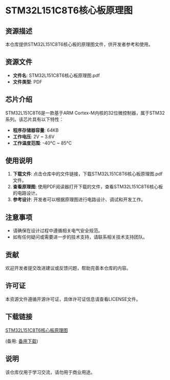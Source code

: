 # STM32L151C8T6核心板原理图

## 资源描述

本仓库提供STM32L151C8T6核心板的原理图文件，供开发者参考和使用。

## 资源文件

- **文件名**: STM32L151C8T6核心板原理图.pdf
- **文件类型**: PDF

## 芯片介绍

STM32L151C8T6是一款基于ARM Cortex-M内核的32位微控制器，属于STM32系列。该芯片具有以下特性：

- **程序存储器容量**: 64KB
- **工作电压**: 2V ~ 3.6V
- **工作温度范围**: -40°C ~ 85°C

## 使用说明

1. **下载文件**: 点击仓库中的文件链接，下载STM32L151C8T6核心板原理图.pdf文件。
2. **查看原理图**: 使用PDF阅读器打开下载的文件，查看STM32L151C8T6核心板的电路设计。
3. **参考设计**: 开发者可以根据原理图进行电路设计、调试和开发工作。

## 注意事项

- 请确保在设计过程中遵循相关电气安全规范。
- 如有任何疑问或需要进一步的技术支持，请联系相关技术支持团队。

## 贡献

欢迎开发者提交改进建议或反馈问题，帮助完善本仓库的内容。

## 许可证

本资源文件遵循开源许可证，具体许可证信息请查看LICENSE文件。

## 下载链接
[STM32L151C8T6核心板原理图](https://pan.quark.cn/s/5b2bd7be8a95) 

(备用: [备用下载](https://pan.baidu.com/s/1Xk_oGqp8IFLAUSLPnBbfeg?pwd=1234))

## 说明

该仓库仅用于学习交流，请勿用于商业用途。
